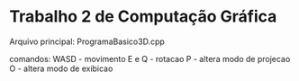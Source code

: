 # Trabalho 2 de Computação Gráfica

Arquivo principal: ProgramaBasico3D.cpp

comandos:
WASD - movimento
E e Q - rotacao
P - altera modo de projecao
O - altera modo de exibicao
